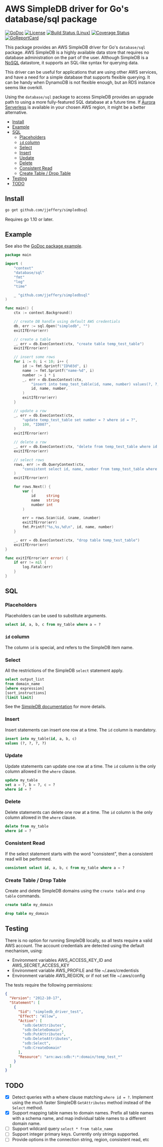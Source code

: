 # AWS SimpleDB driver for Go's database/sql package

[![GoDoc](https://godoc.org/github.com/jjeffery/simpledbsql?status.svg)](https://godoc.org/github.com/jjeffery/simpledbsql)
[![License](http://img.shields.io/badge/license-MIT-green.svg?style=flat)](https://raw.githubusercontent.com/jjeffery/simpledbsql/master/LICENSE.md)
[![Build Status (Linux)](https://travis-ci.org/jjeffery/simpledbsql.svg?branch=master)](https://travis-ci.org/jjeffery/simpledbsql)
[![Coverage Status](https://codecov.io/github/jjeffery/simpledbsql/badge.svg?branch=master)](https://codecov.io/github/jjeffery/simpledbsql?branch=master)
[![GoReportCard](https://goreportcard.com/badge/github.com/jjeffery/simpledbsql)](https://goreportcard.com/report/github.com/jjeffery/simpledbsql)

This package provides an AWS SimpleDB driver for Go's `database/sql` package. AWS SimpleDB is a
highly available data store that requires no database administration on the part of the user.
Although SimpleDB is a [NoSQL](https://en.wikipedia.org/wiki/NoSQL) datastore, it supports an
SQL-like syntax for querying data.

This driver can be useful for applications that are using other AWS services, and have a need
for a simple database that supports flexible querying. It can be handy when DynamoDB is not
flexible enough, but an RDS instance seems like overkill.

Using the `database/sql` package to access SimpleDB provides an upgrade path to using a more
fully-featured SQL database at a future time.
If [Aurora Serverless](https://aws.amazon.com/rds/aurora/serverless/) is available in your
chosen AWS region, it might be a better alternative.

<!-- START doctoc generated TOC please keep comment here to allow auto update -->
<!-- DON'T EDIT THIS SECTION, INSTEAD RE-RUN doctoc TO UPDATE -->

- [Install](#install)
- [Example](#example)
- [SQL](#sql)
  - [Placeholders](#placeholders)
  - [`id` column](#id-column)
  - [Select](#select)
  - [Insert](#insert)
  - [Update](#update)
  - [Delete](#delete)
  - [Consistent Read](#consistent-read)
  - [Create Table / Drop Table](#create-table--drop-table)
- [Testing](#testing)
- [TODO](#todo)

<!-- END doctoc generated TOC please keep comment here to allow auto update -->

## Install

```bash
go get github.com/jjeffery/simpledbsql
```

Requires go 1.10 or later.

## Example

See also the [GoDoc package example](https://godoc.org/github.com/jjeffery/simpledbsql#example-package).

```go
package main

import (
    "context"
    "database/sql"
    "fmt"
    "log"
    "time"

    _ "github.com/jjeffery/simpledbsql"
)

func main() {
    ctx := context.Background()

    // create DB handle using default AWS credentials
    db, err := sql.Open("simpledb", "")
    exitIfError(err)

    // create a table
    _, err = db.ExecContext(ctx, "create table temp_test_table")
    exitIfError(err)

    // insert some rows
    for i := 0; i < 10; i++ {
        id := fmt.Sprintf("ID%03d", i)
        name := fmt.Sprintf("name-%d", i)
        number := i * i
        _, err = db.ExecContext(ctx,
            "insert into temp_test_table(id, name, number) values(?, ?, ?)",
            id, name, number,
        )
        exitIfError(err)
    }

    // update a row
    _, err = db.ExecContext(ctx,
        "update temp_test_table set number = ? where id = ?",
        100, "ID007",
    )
    exitIfError(err)

    // delete a row
    _, err = db.ExecContext(ctx, "delete from temp_test_table where id = 'ID008'")
    exitIfError(err)

    // select rows
    rows, err := db.QueryContext(ctx,
        "consistent select id, name, number from temp_test_table where name is not null order by name desc",
    )
    exitIfError(err)

    for rows.Next() {
        var (
            id     string
            name   string
            number int
        )

        err = rows.Scan(&id, &name, &number)
        exitIfError(err)
        fmt.Printf("%s,%s,%d\n", id, name, number)
    }

    _, err = db.ExecContext(ctx, "drop table temp_test_table")
    exitIfError(err)
}

func exitIfError(err error) {
    if err != nil {
        log.Fatal(err)
    }
}
```

## SQL

### Placeholders

Placeholders can be used to substitute arguments.

```sql
select id, a, b, c from my_table where a = ?
```

### `id` column

The column `id` is special, and refers to the SimpleDB item name.

### Select

All the restrictions of the SimpleDB `select` statement apply.

```sql
select output_list
from domain_name
[where expression]
[sort_instructions]
[limit limit]
```

See the [SimpleDB documentation](https://docs.aws.amazon.com/AmazonSimpleDB/latest/DeveloperGuide/UsingSelect.html)
for more details.

### Insert

Insert statements can insert one row at a time. The `id` column is mandatory.

```sql
insert into my_table(id, a, b, c)
values (?, ?, ?, ?)
```

### Update

Update statements can update one row at a time. The `id` column is the only column
allowed in the `where` clause.

```sql
update my_table
set a = ?, b = ?, c = ?
where id = ?
```

### Delete

Delete statements can delete one row at a time. The `id` column is the only column
allowed in the `where` clause.

```sql
delete from my_table
where id = ?
```

### Consistent Read

If the select statement starts with the word "consistent", then a consistent read will be performed.

```sql
consistent select id, a, b, c from my_table where a = ?
```

### Create Table / Drop Table

Create and delete SimpleDB domains using the `create table` and `drop table` commands.

```sql
create table my_domain

drop table my_domain
```

## Testing

There is no option for running SimpleDB locally, so all tests require a valid AWS account. The account
credentials are detected using the default mechanism, using:

- Environment variables AWS_ACCESS_KEY_ID and AWS_SECRET_ACCESS_KEY
- Environment variable AWS_PROFILE and file ~/.aws/credentisls
- Environment variable AWS_REGION, or if not set file ~/.aws/config

The tests require the following permissions:

```json
{
  "Version": "2012-10-17",
  "Statement": [
    {
      "Sid": "simpledb_driver_test",
      "Effect": "Allow",
      "Action": [
        "sdb:GetAttributes",
        "sdb:DeleteDomain",
        "sdb:PutAttributes",
        "sdb:DeleteAttributes",
        "sdb:Select",
        "sdb:CreateDomain"
      ],
      "Resource": "arn:aws:sdb:*:*:domain/temp_test_*"
    }
  ]
}
```

## TODO

- [x] Detect queries with a where clause matching `where id = ?`. Implement
      using the much faster SimpleDB `GetAttributes` method instead of the `Select`
      method.
- [x] Support mapping table names to domain names. Prefix all table names with a
      schema name, and map individual table names to a different domain name.
- [ ] Support wildcard query `select * from table_name`
- [ ] Support integer primary keys. Currently only strings supported.
- [ ] Provide options in the connection string, region, consistent read, etc
